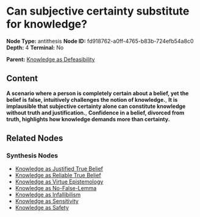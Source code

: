 # Can subjective certainty substitute for knowledge?

**Node Type:** antithesis
**Node ID:** fd918762-a0ff-4765-b83b-724efb54a8c0
**Depth:** 4
**Terminal:** No

**Parent:** [Knowledge as Defeasibility](knowledge-as-defeasibility-synthesis-a53c69e5-7219-42dd-bdfd-b416892cacec.md)

## Content

**A scenario where a person is completely certain about a belief, yet the belief is false, intuitively challenges the notion of knowledge.**, **It is implausible that subjective certainty alone can constitute knowledge without truth and justification.**, **Confidence in a belief, divorced from truth, highlights how knowledge demands more than certainty.**

## Related Nodes

### Synthesis Nodes

- [Knowledge as Justified True Belief](knowledge-as-justified-true-belief-synthesis-1f6e7173-769f-40e6-80e8-25065fc4197c.md)
- [Knowledge as Reliable True Belief](knowledge-as-reliable-true-belief-synthesis-807a3070-1332-4272-af5a-503b7474ba5d.md)
- [Knowledge as Virtue Epistemology](knowledge-as-virtue-epistemology-synthesis-c54f939b-8768-4061-80eb-a28477052e42.md)
- [Knowledge as No-False-Lemma](knowledge-as-no-false-lemma-synthesis-1326887a-e27d-4a68-a96a-9afc1ef5ef94.md)
- [Knowledge as Infallibilism](knowledge-as-infallibilism-synthesis-f00dba63-27b5-4fb0-b62b-d8592dcc9395.md)
- [Knowledge as Sensitivity](knowledge-as-sensitivity-synthesis-580693cf-c575-45d5-82b9-1cffbc7889eb.md)
- [Knowledge as Safety](knowledge-as-safety-synthesis-3c375f34-9f2f-4866-ba80-653f66f41e12.md)
